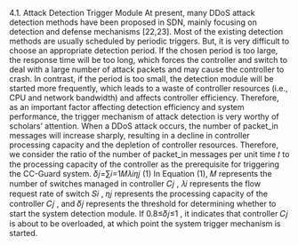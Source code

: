 4.1. Attack Detection Trigger Module
At present, many DDoS attack detection methods have been proposed in SDN, mainly focusing on detection and defense mechanisms [22,23]. Most of the existing detection methods are usually scheduled by periodic triggers. But, it is very difficult to choose an appropriate detection period. If the chosen period is too large, the response time will be too long, which forces the controller and switch to deal with a large number of attack packets and may cause the controller to crash. In contrast, if the period is too small, the detection module will be started more frequently, which leads to a waste of controller resources (i.e., CPU and network bandwidth) and affects controller efficiency. Therefore, as an important factor affecting detection efficiency and system performance, the trigger mechanism of attack detection is very worthy of scholars’ attention.
When a DDoS attack occurs, the number of packet_in messages will increase sharply, resulting in a decline in controller processing capacity and the depletion of controller resources. Therefore, we consider the ratio of the number of packet_in messages per unit time 𝑡
 to the processing capacity of the controller as the prerequisite for triggering the CC-Guard system.
𝛿𝑗=∑𝑖=1𝑀𝜆𝑖𝜂𝑗
(1)
In Equation (1), 𝑀
 represents the number of switches managed in controller 𝐶𝑗
, 𝜆𝑖
 represents the flow request rate of switch 𝑆𝑖
, 𝜂𝑗
 represents the processing capacity of the controller 𝐶𝑗
, and 𝛿𝑗
 represents the threshold for determining whether to start the system detection module. If 0.8≤𝛿𝑗≤1
, it indicates that controller 𝐶𝑗
 is about to be overloaded, at which point the system trigger mechanism is started.
